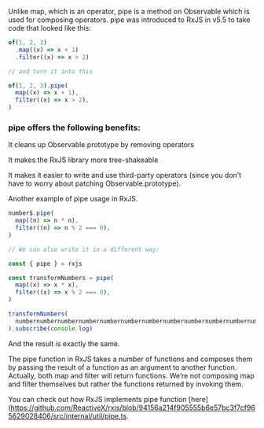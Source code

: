 Unlike map, which is an operator, pipe is a method on Observable which is used for composing operators. pipe was introduced to RxJS in v5.5 to take code that looked like this:

```js
of(1, 2, 3)
  .map((x) => x + 1)
  .filter((x) => x > 2)

// and turn it into this

of(1, 2, 3).pipe(
  map((x) => x + 1),
  filter((x) => x > 2),
)
```

### pipe offers the following benefits:

It cleans up Observable.prototype by removing operators

It makes the RxJS library more tree-shakeable

It makes it easier to write and use third-party operators (since you don’t have to worry about patching Observable.prototype).

Another example of pipe usage in RxJS.

```js
number$.pipe(
  map((n) => n * n),
  filter((n) => n % 2 === 0),
)

// We can also write it in a different way:

const { pipe } = rxjs

const transformNumbers = pipe(
  map((x) => x * x),
  filter((x) => x % 2 === 0),
)

transformNumbers(
  numbernumbernumbernumbernumbernumbernumbernumbernumbernumbernumbernumbernumbernumbernumbernumbernumbernumbernumbernumbernumbernumbernumbernumbernumbernumbernumbernumbernumbernumbernumbernumber\$,
).subscribe(console.log)
```

And the result is exactly the same.

The pipe function in RxJS takes a number of functions and composes them by passing the result of a function as an argument to another function. Actually, both map and filter will return functions. We’re not composing map and filter themselves but rather the functions returned by invoking them.

You can check out how RxJS implements pipe function [here](https://github.com/ReactiveX/rxjs/blob/94156a214f905555b6e57bc3f7cf965629028406/src/internal/util/pipe.ts.
